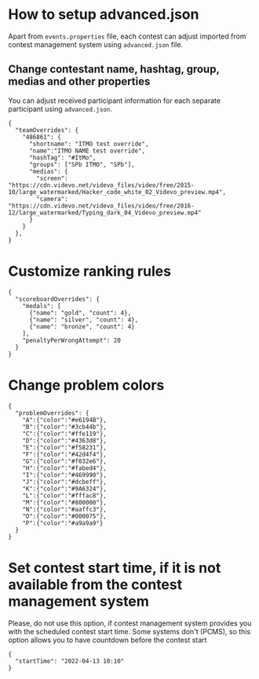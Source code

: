# How to setup advanced.json

Apart from ```events.properties``` file, each contest can adjust imported from contest management system using ```advanced.json``` file.

## Change contestant name, hashtag, group, medias and other properties

You can adjust received participant information for each separate participant using ```advanced.json```. 
```
{
  "teamOverrides": {
    "486861": {
      "shortname": "ITMO test override", 
      "name":"ITMO NAME test override",
      "hashTag": "#ItMo",
      "groups": ["SPb ITMO", "SPb"],
      "medias": {
        "screen": "https://cdn.videvo.net/videvo_files/video/free/2015-10/large_watermarked/Hacker_code_white_02_Videvo_preview.mp4",
        "camera": "https://cdn.videvo.net/videvo_files/video/free/2016-12/large_watermarked/Typing_dark_04_Videvo_preview.mp4"
      }
    }
  },
}
```

# Customize ranking rules
```
{
  "scoreboardOverrides": {
    "medals": [
      {"name": "gold", "count": 4},
      {"name": "silver", "count": 4},
      {"name": "bronze", "count": 4}
    ],
    "penaltyPerWrongAttempt": 20
  }
}
```

# Change problem colors
```
{
  "problemOverrides": {
    "A":{"color":"#e6194B"},
    "B":{"color":"#3cb44b"},
    "C":{"color":"#ffe119"},
    "D":{"color":"#4363d8"},
    "E":{"color":"#f58231"},
    "F":{"color":"#42d4f4"},
    "G":{"color":"#f032e6"},
    "H":{"color":"#fabed4"},
    "I":{"color":"#469990"},
    "J":{"color":"#dcbeff"},
    "K":{"color":"#9A6324"},
    "L":{"color":"#fffac8"},
    "M":{"color":"#800000"},
    "N":{"color":"#aaffc3"},
    "O":{"color":"#000075"},
    "P":{"color":"#a9a9a9"}
  }
}
```

# Set contest start time, if it is not available from the contest management system
Please, do not use this option, if contest management system provides you with the scheduled contest start time. 
Some systems don't (PCMS), so this option allows you to have countdown before the contest start

```
{
  "startTime": "2022-04-13 10:10"
}
```
